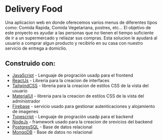 # Delivery Food

Una aplicacion web en donde oferecemos varios menus de diferentes tipos como: Comida Rapida, Comida Vegetariana, postres, etc...
El objetivo de este proyecto es ayudar a las personas que no tienen el tiempo suficiente de ir a un supermercado y reliazar sus compras.
Esta solucion le ayudará al usuario a comprar algun producto y recibirlo en su casa con nuestro servicio de entrega a domiclio.

## Construido con:

* [JavaScript](https://www.javascript.com/) - Lenguaje de progración usadp para el frontend
* [ReactJs](https://reactjs.org/docs/getting-started.html) - Libreria para la creacion de interfaces
* [TailwindCSS](https://tailwindcss.com/) - libreria para la creacion de estilos CSS de la vista del usuario
* [MaterialUI](https://tailwindcss.com/) - libreria para la creacion de estilos CSS de la vista del administrador
* [Firebase](https://firebase.google.com/?gclsrc=ds&gclsrc=ds&gclid=CLr-zszKwfgCFQvBHwod6DcBSA) - servicio usado para gestionar autenticaciones y alojamiento de imagenes
* [Typescript](https://www.typescriptlang.org/) - Lenguaje de progración usadp para el backend
* [NodeJs](https://nodejs.org/en/) - framework usado para la creacion de srevicios del backend
* [PostgresSQL](https://www.postgresql.org/) - Base de datos relacional
* [MongoDB](https://www.mongodb.com/) - Base de datos no relacional
